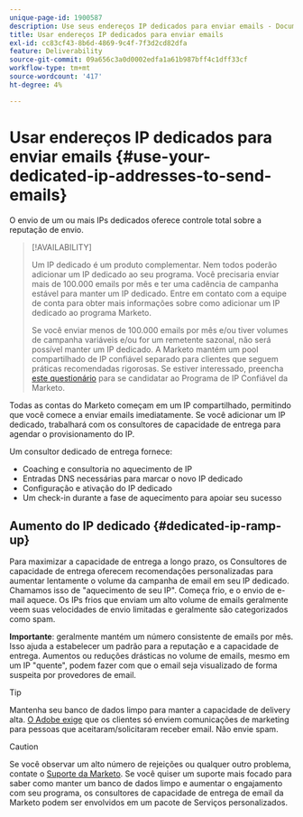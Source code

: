```yaml
---
unique-page-id: 1900587
description: Use seus endereços IP dedicados para enviar emails - Documentação do Marketo - Documentação do produto
title: Usar endereços IP dedicados para enviar emails
exl-id: cc83cf43-8b6d-4869-9c4f-7f3d2cd82dfa
feature: Deliverability
source-git-commit: 09a656c3a0d0002edfa1a61b987bff4c1dff33cf
workflow-type: tm+mt
source-wordcount: '417'
ht-degree: 4%

---
```


# Usar endereços IP dedicados para enviar emails {#use-your-dedicated-ip-addresses-to-send-emails}

O envio de um ou mais IPs dedicados oferece controle total sobre a reputação de envio.

>[!AVAILABILITY]
>
>Um IP dedicado é um produto complementar. Nem todos poderão adicionar um IP dedicado ao seu programa. Você precisaria enviar mais de 100.000 emails por mês e ter uma cadência de campanha estável para manter um IP dedicado. Entre em contato com a equipe de conta para obter mais informações sobre como adicionar um IP dedicado ao programa Marketo.
>
>Se você enviar menos de 100.000 emails por mês e/ou tiver volumes de campanha variáveis e/ou for um remetente sazonal, não será possível manter um IP dedicado. A Marketo mantém um pool compartilhado de IP confiável separado para clientes que seguem práticas recomendadas rigorosas. Se estiver interessado, preencha [este questionário](https://na-sjg.marketo.com/lp/marketoprivacydemo/Trusted-IP-Sending-Range-Program.html) para se candidatar ao Programa de IP Confiável da Marketo.

Todas as contas do Marketo começam em um IP compartilhado, permitindo que você comece a enviar emails imediatamente. Se você adicionar um IP dedicado, trabalhará com os consultores de capacidade de entrega para agendar o provisionamento do IP.

Um consultor dedicado de entrega fornece:

* Coaching e consultoria no aquecimento de IP
* Entradas DNS necessárias para marcar o novo IP dedicado
* Configuração e ativação do IP dedicado
* Um check-in durante a fase de aquecimento para apoiar seu sucesso

## Aumento do IP dedicado {#dedicated-ip-ramp-up}

Para maximizar a capacidade de entrega a longo prazo, os Consultores de capacidade de entrega oferecem recomendações personalizadas para aumentar lentamente o volume da campanha de email em seu IP dedicado. Chamamos isso de &quot;aquecimento de seu IP&quot;. Começa frio, e o envio de e-mail aquece. Os IPs frios que enviam um alto volume de emails geralmente veem suas velocidades de envio limitadas e geralmente são categorizados como spam.

**Importante**: geralmente mantém um número consistente de emails por mês. Isso ajuda a estabelecer um padrão para a reputação e a capacidade de entrega. Aumentos ou reduções drásticas no volume de emails, mesmo em um IP &quot;quente&quot;, podem fazer com que o email seja visualizado de forma suspeita por provedores de email.

>[!TIP]
>
>Mantenha seu banco de dados limpo para manter a capacidade de delivery alta. [O Adobe exige](https://www.adobe.com/legal/terms/aup.html) que os clientes só enviem comunicações de marketing para pessoas que aceitaram/solicitaram receber email. Não envie spam.

>[!CAUTION]
>
>Se você observar um alto número de rejeições ou qualquer outro problema, contate o [Suporte da Marketo](https://nation.marketo.com/t5/Support/ct-p/Support). Se você quiser um suporte mais focado para saber como manter um banco de dados limpo e aumentar o engajamento com seu programa, os consultores de capacidade de entrega de email da Marketo podem ser envolvidos em um pacote de Serviços personalizados.
